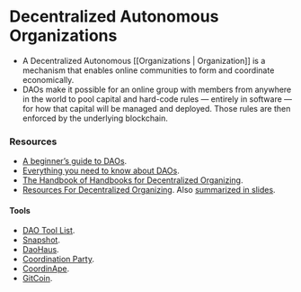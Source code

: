 # Decentralized Autonomous Organizations

- A Decentralized Autonomous [[Organizations | Organization]] is a mechanism that enables online communities to form and coordinate economically.
- DAOs make it possible for an online group with members from anywhere in the world to pool capital and hard-code rules — entirely in software — for how that capital will be managed and deployed. Those rules are then enforced by the underlying blockchain.

### Resources
- [A beginner’s guide to DAOs](https://linda.mirror.xyz/Vh8K4leCGEO06_qSGx-vS5lvgUqhqkCz9ut81WwCP2o).
- [Everything you need to know about DAOs](https://foundation.app/blog/everything-you-need-to-know-about-daos).
- [The Handbook of Handbooks for Decentralized Organizing](https://hackmd.io/@yHk1snI9T9SNpiFu2o17oA/Skh_dXNbE?type=view).
- [Resources For Decentralized Organizing](https://commonslibrary.org/resources-for-decentralised-organising/). Also [summarized in slides](https://geo.coop/sites/default/files/patterns_of_decentralized_organizing.pdf).

####  Tools
- [DAO Tool List](https://messari.io/governor/tools).
- [Snapshot](https://snapshot.org/#/).
- [DaoHaus](https://daohaus.club/).
- [Coordination Party](https://coordination.party/).
- [CoordinApe](https://coordinape.com/).
- [GitCoin](https://gitcoin.co/).
